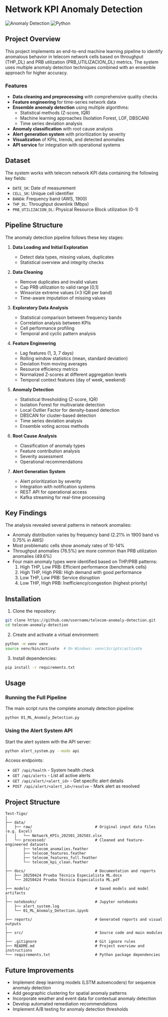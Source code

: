 # Network KPI Anomaly Detection

![Anomaly Detection](https://img.shields.io/badge/ML-Anomaly%20Detection-blue)
![Python](https://img.shields.io/badge/Python-3.8%2B-brightgreen)

## Project Overview

This project implements an end-to-end machine learning pipeline to identify anomalous behavior in telecom network cells based on throughput (THP_DL) and PRB utilization (PRB_UTILIZACION_DL) metrics. The system uses multiple anomaly detection techniques combined with an ensemble approach for higher accuracy.

### Features

- **Data cleaning and preprocessing** with comprehensive quality checks
- **Feature engineering** for time-series network data
- **Ensemble anomaly detection** using multiple algorithms:
  - Statistical methods (Z-score, IQR)
  - Machine learning approaches (Isolation Forest, LOF, DBSCAN)
  - Time series deviation analysis
- **Anomaly classification** with root cause analysis
- **Alert generation system** with prioritization by severity
- **Visualization** of KPIs, trends, and detected anomalies
- **API service** for integration with operational systems

## Dataset

The system works with telecom network KPI data containing the following key fields:

- `DATE_SK`: Date of measurement
- `CELL_SK`: Unique cell identifier
- `BANDA`: Frequency band (AWS, 1900)
- `THP_DL`: Throughput downlink (Mbps)
- `PRB_UTILIZACION_DL`: Physical Resource Block utilization (0-1)

## Pipeline Structure

The anomaly detection pipeline follows these key stages:

1. **Data Loading and Initial Exploration**
   - Detect data types, missing values, duplicates
   - Statistical overview and integrity checks

2. **Data Cleaning**
   - Remove duplicates and invalid values
   - Cap PRB utilization to valid range [0,1]
   - Winsorize extreme values (±3 IQR per band)
   - Time-aware imputation of missing values

3. **Exploratory Data Analysis**
   - Statistical comparison between frequency bands
   - Correlation analysis between KPIs
   - Cell performance profiling
   - Temporal and cyclic pattern analysis

4. **Feature Engineering**
   - Lag features (1, 3, 7 days)
   - Rolling window statistics (mean, standard deviation)
   - Deviation from moving averages
   - Resource efficiency metrics
   - Normalized Z-scores at different aggregation levels
   - Temporal context features (day of week, weekend)

5. **Anomaly Detection**
   - Statistical thresholding (Z-score, IQR)
   - Isolation Forest for multivariate detection
   - Local Outlier Factor for density-based detection
   - DBSCAN for cluster-based detection
   - Time series deviation analysis
   - Ensemble voting across methods

6. **Root Cause Analysis**
   - Classification of anomaly types
   - Feature contribution analysis
   - Severity assessment
   - Operational recommendations

7. **Alert Generation System**
   - Alert prioritization by severity
   - Integration with notification systems
   - REST API for operational access
   - Kafka streaming for real-time processing

## Key Findings

The analysis revealed several patterns in network anomalies:

- Anomaly distribution varies by frequency band (2.21% in 1900 band vs 0.75% in AWS)
- Most problematic cells show anomaly rates of 10-14%
- Throughput anomalies (76.5%) are more common than PRB utilization anomalies (49.6%)
- Four main anomaly types were identified based on THP/PRB patterns:
  1. High THP, Low PRB: Efficient performance (benchmark cells)
  2. High THP, High PRB: High demand with good performance
  3. Low THP, Low PRB: Service disruption
  4. Low THP, High PRB: Inefficiency/congestion (highest priority)

## Installation

1. Clone the repository:
```bash
git clone https://github.com/username/telecom-anomaly-detection.git
cd telecom-anomaly-detection
```

2. Create and activate a virtual environment:
```bash
python -m venv venv
source venv/bin/activate  # On Windows: venv\Scripts\activate
```

3. Install dependencies:
```bash
pip install -r requirements.txt
```

## Usage

### Running the Full Pipeline

The main script runs the complete anomaly detection pipeline:

```bash
python 01_ML_Anomaly_Detection.py
```

### Using the Alert System API

Start the alert system with the API server:

```bash
python alert_system.py --mode api
```

Access endpoints:
- `GET /api/health` - System health check
- `GET /api/alerts` - List all active alerts
- `GET /api/alert/<alert_id>` - Get specific alert details
- `POST /api/alert/<alert_id>/resolve` - Mark alert as resolved

## Project Structure

```
Test-Tigo/
│
├── data/
│   ├── raw/                            # Original input data files (e.g. Excel)
│   │   └── Network_KPIs_202501_202503.xlsx
│   └── processed/                      # Cleaned and feature-engineered datasets
│       ├── telecom_anomalies.feather
│       ├── telecom_features.feather
│       ├── telecom_features_full.feather
│       └── telecom_kpi_clean.feather
│
├── docs/                               # Documentation and reports
│   ├── 20250424 Prueba Técnica Especialista ML.docx
│   └── 20250424 Prueba Técnica Especialista ML.pdf
│
├── models/                             # Saved models and model artifacts
│
├── notebooks/                          # Jupyter notebooks
│   ├── alert_system.log
│   └── 01_ML_Anomaly_Detection.ipynb
│
├── reports/                            # Generated reports and visual outputs
│
├── src/                                # Source code and main modules
│
├── .gitignore                          # Git ignore rules
├── README.md                           # Project overview and instructions
└── requirements.txt                    # Python package dependencies
```

## Future Improvements

- Implement deep learning models (LSTM autoencoders) for sequence anomaly detection
- Add geographic clustering for spatial anomaly patterns
- Incorporate weather and event data for contextual anomaly detection
- Develop automated remediation recommendations
- Implement A/B testing for anomaly detection thresholds